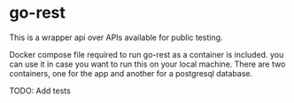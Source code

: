 # go-rest

This is a wrapper api over APIs available for public testing.

Docker compose file required to run go-rest as a container is included. you can use it in case you want 
to run this on your local machine. There are two containers, one for the app and another for a postgresql database.

TODO: Add tests
